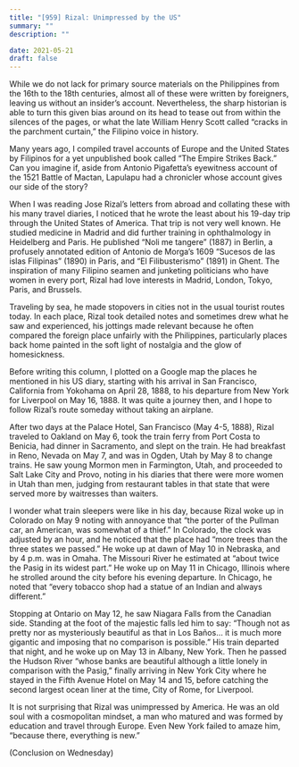 ```yaml
---
title: "[959] Rizal: Unimpressed by the US"
summary: ""
description: ""

date: 2021-05-21
draft: false
---
```


While we do not lack for primary source materials on the Philippines from the 16th to the 18th centuries, almost all of these were written by foreigners, leaving us without an insider’s account. Nevertheless, the sharp historian is able to turn this given bias around on its head to tease out from within the silences of the pages, or what the late William Henry Scott called “cracks in the parchment curtain,” the Filipino voice in history.

Many years ago, I compiled travel accounts of Europe and the United States by Filipinos for a yet unpublished book called “The Empire Strikes Back.” Can you imagine if, aside from Antonio Pigafetta’s eyewitness account of the 1521 Battle of Mactan, Lapulapu had a chronicler whose account gives our side of the story?

When I was reading Jose Rizal’s letters from abroad and collating these with his many travel diaries, I noticed that he wrote the least about his 19-day trip through the United States of America. That trip is not very well known. He studied medicine in Madrid and did further training in ophthalmology in Heidelberg and Paris. He published “Noli me tangere” (1887) in Berlin, a profusely annotated edition of Antonio de Morga’s 1609 “Sucesos de las islas Filipinas” (1890) in Paris, and “El Filibusterismo” (1891) in Ghent. The inspiration of many Filipino seamen and junketing politicians who have women in every port, Rizal had love interests in Madrid, London, Tokyo, Paris, and Brussels.

Traveling by sea, he made stopovers in cities not in the usual tourist routes today. In each place, Rizal took detailed notes and sometimes drew what he saw and experienced, his jottings made relevant because he often compared the foreign place unfairly with the Philippines, particularly places back home painted in the soft light of nostalgia and the glow of homesickness.

Before writing this column, I plotted on a Google map the places he mentioned in his US diary, starting with his arrival in San Francisco, California from Yokohama on April 28, 1888, to his departure from New York for Liverpool on May 16, 1888. It was quite a journey then, and I hope to follow Rizal’s route someday without taking an airplane.

After two days at the Palace Hotel, San Francisco (May 4-5, 1888), Rizal traveled to Oakland on May 6, took the train ferry from Port Costa to Benicia, had dinner in Sacramento, and slept on the train. He had breakfast in Reno, Nevada on May 7, and was in Ogden, Utah by May 8 to change trains. He saw young Mormon men in Farmington, Utah, and proceeded to Salt Lake City and Provo, noting in his diaries that there were more women in Utah than men, judging from restaurant tables in that state that were served more by waitresses than waiters.

I wonder what train sleepers were like in his day, because Rizal woke up in Colorado on May 9 noting with annoyance that “the porter of the Pullman car, an American, was somewhat of a thief.” In Colorado, the clock was adjusted by an hour, and he noticed that the place had “more trees than the three states we passed.” He woke up at dawn of May 10 in Nebraska, and by 4 p.m. was in Omaha. The Missouri River he estimated at “about twice the Pasig in its widest part.” He woke up on May 11 in Chicago, Illinois where he strolled around the city before his evening departure. In Chicago, he noted that “every tobacco shop had a statue of an Indian and always different.”

Stopping at Ontario on May 12, he saw Niagara Falls from the Canadian side. Standing at the foot of the majestic falls led him to say: “Though not as pretty nor as mysteriously beautiful as that in Los Baños… it is much more gigantic and imposing that no comparison is possible.” His train departed that night, and he woke up on May 13 in Albany, New York. Then he passed the Hudson River “whose banks are beautiful although a little lonely in comparison with the Pasig,” finally arriving in New York City where he stayed in the Fifth Avenue Hotel on May 14 and 15, before catching the second largest ocean liner at the time, City of Rome, for Liverpool.

It is not surprising that Rizal was unimpressed by America. He was an old soul with a cosmopolitan mindset, a man who matured and was formed by education and travel through Europe. Even New York failed to amaze him, “because there, everything is new.”

(Conclusion on Wednesday)

